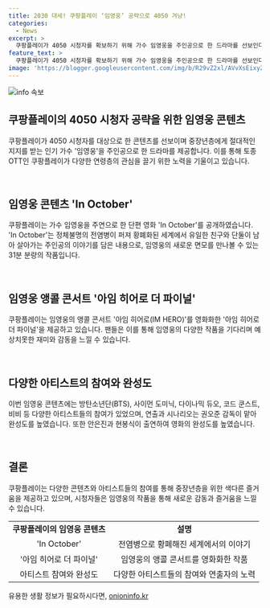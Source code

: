 ```yaml
---
title: 2030 대세! 쿠팡플레이 ‘임영웅’ 공략으로 4050 겨냥!
categories:
  - News
excerpt: >
  쿠팡플레이가 4050 시청자를 확보하기 위해 가수 임영웅을 주인공으로 한 드라마를 선보인다. K리그 중계, F1 중계, MLB 서울시리즈 독점 중계 등으로 시청자를 모은 쿠팡플레이는 다양한 연령층의 시청자를 확보하기 위해 임영웅 주연 단편 영화 In October를 공개했다. 600만뷰 돌파한 온기 뮤직비디오의 풀버전인 영화는 권오준 감독이 연출하고, 다양한 아티스트들의 참여로 완성됐다. 또한, 임영웅의 앵콜 콘서트를 영화화한 아임 히어로 더 파이널도 제공하여 팬들의 기대를 모으고 있다.
feature_text: >
  쿠팡플레이가 4050 시청자를 확보하기 위해 가수 임영웅을 주인공으로 한 드라마를 선보인다. K리그 중계, F1 중계, MLB 서울시리즈 독점 중계 등으로 시청자를 모은 쿠팡플레이는 다양한 연령층의 시청자를 확보하기 위해 임영웅 주연 단편 영화 In October를 공개했다. 600만뷰 돌파한 온기 뮤직비디오의 풀버전인 영화는 권오준 감독이 연출하고, 다양한 아티스트들의 참여로 완성됐다. 또한, 임영웅의 앵콜 콘서트를 영화화한 아임 히어로 더 파이널도 제공하여 팬들의 기대를 모으고 있다.
image: 'https://blogger.googleusercontent.com/img/b/R29vZ2xl/AVvXsEixyZcFfHzMRdzZMjFBmAUKJYCLCGyLL1o632UiGVXcaFdKo_bkvkuCioo0uUKlGfBVcT3P84aROyZIXSBEx3Aw5nCQ3pTgDom1WDC4m8eifvWiAmWEEVb4x6G_l8C0QH225ldMjyaFvpxGEBGNO37VmDTDMHGhJPq73UglMfDca1-0aw/s1600/blogspot.png'
---
```


<p><img src="https://blogger.googleusercontent.com/img/b/R29vZ2xl/AVvXsEixyZcFfHzMRdzZMjFBmAUKJYCLCGyLL1o632UiGVXcaFdKo_bkvkuCioo0uUKlGfBVcT3P84aROyZIXSBEx3Aw5nCQ3pTgDom1WDC4m8eifvWiAmWEEVb4x6G_l8C0QH225ldMjyaFvpxGEBGNO37VmDTDMHGhJPq73UglMfDca1-0aw/s1600/blogspot.png" alt="info 속보" /></p>

<h2 data-ke-size="size26">쿠팡플레이의 4050 시청자 공략을 위한 임영웅 콘텐츠</h2>

<p>쿠팡플레이가 4050 시청자를 대상으로 한 콘텐츠를 선보이며 중장년층에게 절대적인 지지를 받는 인기 가수 '임영웅'을 주인공으로 한 드라마를 제공합니다. 이를 통해 토종 OTT인 쿠팡플레이가 다양한 연령층의 관심을 끌기 위한 노력을 기울이고 있습니다.</p>

<p data-ke-size="size16">&nbsp;</p>

<h2 data-ke-size="size24">임영웅 콘텐츠 'In October'</h2>

<p>쿠팡플레이는 가수 임영웅을 주연으로 한 단편 영화 'In October'를 공개하였습니다. 'In October'는 정체불명의 전염병이 퍼져 황폐화된 세계에서 유일한 친구와 단둘이 남아 살아가는 주인공의 이야기를 담은 내용으로, 임영웅의 새로운 면모를 만나볼 수 있는 31분 분량의 작품입니다.</p>

<p data-ke-size="size16">&nbsp;</p>

<h2 data-ke-size="size24">임영웅 앵콜 콘서트 '아임 히어로 더 파이널'</h2>

<p>쿠팡플레이는 임영웅의 앵콜 콘서트 '아임 히어로(IM HERO)'를 영화화한 '아임 히어로 더 파이널'을 제공하고 있습니다. 팬들은 이를 통해 임영웅의 다양한 작품을 기다리며 예상치못한 재미와 감동을 느낄 수 있습니다.</p>

<p data-ke-size="size16">&nbsp;</p>

<h2 data-ke-size="size24">다양한 아티스트의 참여와 완성도</h2>

<p>이번 임영웅 콘텐츠에는 방탄소년단(BTS), 사이먼 도미닉, 다이나믹 듀오, 코드 쿤스트, 비비 등 다양한 아티스트들의 참여가 있었으며, 연출과 시나리오는 권오준 감독이 맡아 완성도를 높였습니다. 또한 안은진과 현봉식이 출연하여 영화의 완성도를 높였습니다.</p>

<p data-ke-size="size16">&nbsp;</p>

<h2 data-ke-size="size24">결론</h2>

<p>쿠팡플레이는 다양한 콘텐츠와 아티스트들의 참여를 통해 중장년층을 위한 색다른 즐거움을 제공하고 있으며, 시청자들은 임영웅의 작품을 통해 새로운 감동과 즐거움을 느낄 수 있습니다. </p>

<table>
  <tbody>
    <tr>
      <td style="text-align: center; height: 17px;"><b>쿠팡플레이의 임영웅 콘텐츠</b></td>
      <td style="text-align: center; height: 17px;"><b>설명</b></td>
    </tr>
    <tr>
      <td style="text-align: center; height: 17px;">'In October'</td>
      <td style="text-align: center; height: 17px;">전염병으로 황폐해진 세계에서의 이야기</td>
    </tr>
    <tr>
      <td style="text-align: center; height: 17px;">'아임 히어로 더 파이널'</td>
      <td style="text-align: center; height: 17px;">임영웅의 앵콜 콘서트를 영화화한 작품</td>
    </tr>
    <tr>
      <td style="text-align: center; height: 17px;">아티스트 참여와 완성도</td>
      <td style="text-align: center; height: 17px;">다양한 아티스트들의 참여와 연출자의 노력</td>
    </tr>
  </tbody>
</table>
유용한 생활 정보가 필요하시다면, <a href="https://onioninfo.kr" rel="dofollow">onioninfo.kr</a>


